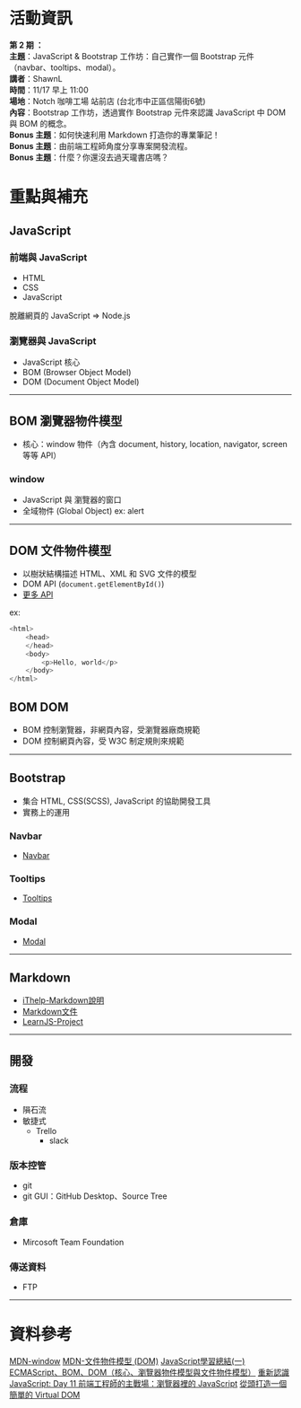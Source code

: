 # 活動資訊

**第 2 期 ：**<br>
**主題**：JavaScript & Bootstrap 工作坊：自己實作一個 Bootstrap 元件（navbar、tooltips、modal）。 <br>
**講者**：ShawnL<br>
**時間**：11/17 早上 11:00<br>
**場地**：Notch 咖啡工場 站前店 (台北市中正區信陽街6號) <br>
**內容**：Bootstrap 工作坊，透過實作 Bootstrap 元件來認識 JavaScript 中 DOM 與 BOM 的概念。 <br>
**Bonus 主題**：如何快速利用 Markdown 打造你的專業筆記！ <br>
**Bonus 主題**：由前端工程師角度分享專案開發流程。 <br>
**Bonus 主題**：什麼？你還沒去過天瓏書店嗎？ <br>

# 重點與補充
## JavaScript
### 前端與 JavaScript
- HTML
- CSS
- JavaScript

脫離網頁的 JavaScript => Node.js

### 瀏覽器與 JavaScript
- JavaScript 核心
- BOM (Browser Object Model)
- DOM (Document Object Model)

------
## BOM 瀏覽器物件模型
- 核心：window 物件（內含 document, history, location, navigator, screen 等等 API）

### window
- JavaScript 與 瀏覽器的窗口
- 全域物件 (Global Object)
ex: alert

------
## DOM 文件物件模型
- 以樹狀結構描述 HTML、XML 和 SVG 文件的模型
- DOM API (`document.getElementById()`)
- [更多 API](https://developer.mozilla.org/zh-TW/docs/Web/API/Document_Object_Model)

ex:
```js
<html>
	<head>
	</head>
	<body>
		<p>Hello, world</p>
	</body>
</html>
```
## BOM DOM
- BOM 控制瀏覽器，非網頁內容，受瀏覽器廠商規範
- DOM 控制網頁內容，受 W3C 制定規則來規範

------
## Bootstrap
- 集合 HTML, CSS(SCSS), JavaScript 的協助開發工具
- 實務上的運用

### Navbar
- [Navbar](https://getbootstrap.com/docs/4.3/components/navbar/)

### Tooltips
- [Tooltips](https://getbootstrap.com/docs/4.3/components/tooltips/)

### Modal
- [Modal](https://getbootstrap.com/docs/4.3/components/modal/)

------
## Markdown
- [iThelp-Markdown說明](https://ithelp.ithome.com.tw/markdown)
-	[Markdown文件](https://markdown.tw/)
-	[LearnJS-Project](https://github.com/LearnWeb-Taipei/LearnJS-Project)

------
## 開發

### 流程
- 隕石流
- 敏捷式
   - Trello
	 - slack

### 版本控管
- git
- git GUI：GitHub Desktop、Source Tree

### 倉庫
- Mircosoft Team Foundation

### 傳送資料
- FTP

------
# 資料參考

[MDN-window](https://developer.mozilla.org/en-US/docs/Web/API/Window)
[MDN-文件物件模型 (DOM)](https://developer.mozilla.org/zh-TW/docs/Web/API/Document_Object_Model)
[JavaScript學習總結(一) ECMAScript、BOM、DOM（核心、瀏覽器物件模型與文件物件模型）](https://codertw.com/%E5%89%8D%E7%AB%AF%E9%96%8B%E7%99%BC/219634/#outline__3)
[重新認識 JavaScript: Day 11 前端工程師的主戰場：瀏覽器裡的 JavaScript](https://ithelp.ithome.com.tw/articles/10191666)
[從頭打造一個簡單的 Virtual DOM](https://blog.techbridge.cc/2019/02/04/vdom-from-scratch/)
